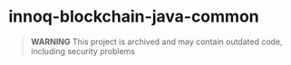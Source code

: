 # innoq-blockchain-java-common


> **WARNING** This project is archived and may contain outdated code, including security problems
